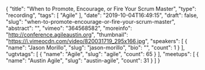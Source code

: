 {
  "title": "When to Promote, Encourage, or Fire Your Scrum Master",
  "type": "recording",
  "tags": [
    "Agile"
  ],
  "date": "2019-10-04T16:49:15",
  "draft": false,
  "slug": "when-to-promote-encourage-or-fire-your-scrum-master",
  "abstract": "",
  "vimeo": "364568582",
  "moreinfo": "http://conference.agileaustin.org",
  "thumbnail": "https://i.vimeocdn.com/video/820031719_295x166.jpg",
  "speakers": [
    {
      "name": "Jason Morillo",
      "slug": "jason-morillo",
      "bio": "",
      "count": 1
    }
  ],
  "ugtvtags": [
    {
      "name": "Agile",
      "slug": "agile",
      "count": 65
    }
  ],
  "meetups": [
    {
      "name": "Austin Agile",
      "slug": "austin-agile",
      "count": 31
    }
  ]
}